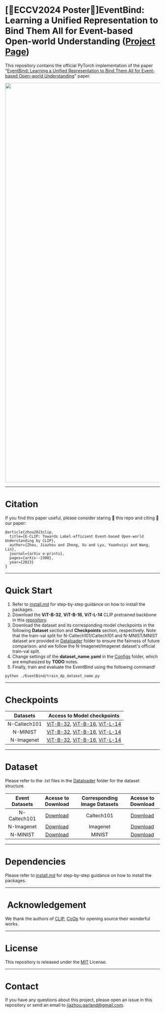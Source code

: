 # [🌟ECCV2024 Poster🌟]EventBind: Learning a Unified Representation to Bind Them All for Event-based Open-world Understanding ([Project Page](https://vlislab22.github.io/EventBind/))

This repository contains the official PyTorch implementation of the paper "[EventBind: Learning a Unified Representation to Bind Them All for Event-based Open-world Understanding](https://vlislab22.github.io/EventBind/)" paper.
<div align="center">
<img src="image/EventBind.png" width="1300px">
</div>

---
# Citation
If you find this paper useful, please consider staring 🌟 this repo and citing 📑 our paper:

```
@article{zhou2023clip,
  title={E-CLIP: Towards Label-efficient Event-based Open-world Understanding by CLIP},
  author={Zhou, Jiazhou and Zheng, Xu and Lyu, Yuanhuiyi and Wang, Lin},
  journal={arXiv e-prints},
  pages={arXiv--2308},
  year={2023}
}
```
---
# Quick Start
1. Refer to [install.md](./docs/install.md) for step-by-step guidance on how to install the packages.
2. Download the **ViT-B-32**, **ViT-B-16**, **ViT-L-14** CLIP pretrained backbone in this [repository](https://github.com/mlfoundations/open_clip).
3. Download the dataset and its corresponding model checkpoints in the following **Dataset** section and **Checkpoints** section, respectively.
Note that the train-val split for N-Caltech101/Caltech101 and N-MNIST/MNIST dataset are provided in [Dataloader](./Dataloader) folder to ensure the fairness of future comparison.
and we follow the N-Imagenet/Imagenet dataset's official train-val split.
4. Change settings of the **dataset_name.yaml** in the [Configs](./Configs) folder, which are emphasized by **TODO** notes.
5. Finally, train and evaluate the EventBind using the following command!
````
python ./EventBind/train_dp_dataset_name.py
````
---
# Checkpoints

<div align=center>

|   Datasets   |                                                                                                                                                                Access to Model checkpoints                                                                                                                                                                 | 
|:------------:|:----------------------------------------------------------------------------------------------------------------------------------------------------------------------------------------------------------------------------------------------------------------------------------------------------------------------------------------------------------:|
| N-Caltech101 |        [ViT-B-32](https://huggingface.co/garlandchou/EventBind/resolve/main/N-Caltech101-ViT-B-32.bin?download=true), [ViT-B-16](https://huggingface.co/garlandchou/EventBind/resolve/main/N-Caltech101-ViT-B-16.bin?download=true), [ViT-L-14](https://huggingface.co/garlandchou/EventBind/resolve/main/N-Caltech101-ViT-L-14.bin?download=true)         | 
|   N-MINIST   | [ViT-B-32](https://huggingface.co/garlandchou/EventBind/resolve/main/MINIST%20ViT-B-32.bin?download=true), [ViT-B-16](https://huggingface.co/garlandchou/EventBind/resolve/main/MINIST%20ViT-B-16.bin?download=true), [ViT-L-14](https://huggingface.co/garlandchou/EventBind/resolve/main/MINIST%20ViT-L-14.bin?download=true)                            | 
|  N-Imagenet  |        [ViT-B-32](https://huggingface.co/garlandchou/EventBind/resolve/main/N-Imagenet%20ViT-B-32.bin?download=true), [ViT-B-16](https://huggingface.co/garlandchou/EventBind/resolve/main/N-Imagenet%20ViT-B-16.bin?download=true), [ViT-L-14](https://huggingface.co/garlandchou/EventBind/resolve/main/N-Imagenet%20ViT-L-14.bin?download=true)         |

</div>

---
# Dataset
Please refer to the .txt files in the [Dataloader](./Dataloader) folder for the dataset structure.
<div align=center>

| Event Datasets |                                        Acesse to Download                                        | Corresponding Image Datasets |                              Acesse  to Download                               |
|:--------------:|:------------------------------------------------------------------------------------------------:|:----------------------------:|:------------------------------------------------------------------------------:|
|  N-Caltech101  |       [Download](https://drive.google.com/drive/folders/1sY91hL_iHnmfRXSTc058bfZ0GQcEC6St)       |          Caltech101          |            [Download](https://data.caltech.edu/records/mzrjq-6wc02)            |
|   N-Imagenet   | [Download](https://docs.google.com/document/d/1x0Vqe_5tVAJtYLYSZLwN6oNMExyUjIh-a30oLOKV2rE/edit) |           Imagenet           |                 [Download](https://image-net.org/download.php)                 |
|    N-MINIST    |                   [Download](https://www.garrickorchard.com/datasets/n-mnist)                    |        MINIST                | [Download](https://link.zhihu.com/?target=http%3A//yann.lecun.com/exdb/mnist/) |
</div>

---

# Dependencies
Please refer to [install.md](./docs/install.md) for step-by-step guidance on how to install the packages.

---
# ️ ️Acknowledgement
We thank the authors of [CLIP](https://github.com/openai/CLIP), [CoOp](https://github.com/KaiyangZhou/Dassl.pytorch) for opening source their wonderful works.

---
# License
This repository is released under the [MIT](./LICENSE) License.

---
# Contact
If you have any questions about this project, please open an issue in this repository or send an email to jiazhou.garland@gmail.com.
